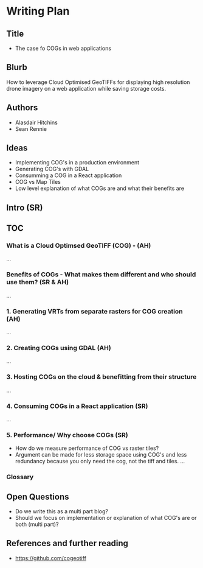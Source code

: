 # Writing Plan

## Title

- The case fo COGs in web applications

## Blurb

How to leverage Cloud Optimised GeoTIFFs for displaying high resolution drone imagery on a web application while saving storage costs.

## Authors

- Alasdair Hitchins
- Sean Rennie

## Ideas

- Implementing COG's in a production environment
- Generating COG's with GDAL
- Consumming a COG in a React application
- COG vs Map Tiles
- Low level explanation of what COGs are and what their benefits are

## Intro (SR)

## TOC

### What is a Cloud Optimsed GeoTIFF (COG) - (AH)

...

### Benefits of COGs - What makes them different and who should use them? (SR & AH)

...

### 1. Generating VRTs from separate rasters for COG creation (AH)

...

### 2. Creating COGs using GDAL (AH)

...

<!-- Not sure we need section 3 unless there is something specific we need to configure in GCP? "Benefitting from their structure" would likely be covered in "Benefits of COGs" above! -->
### 3. Hosting COGs on the cloud & benefitting from their structure

...

### 4. Consuming COGs in a React application (SR)

...

### 5. Performance/ Why choose COGs (SR)

- How do we measure performance of COG vs raster tiles?
- Argument can be made for less storage space using COG's and less redundancy because you only need the cog, not the tiff and tiles.
...

<!-- Might be worth including a Glossary for all the acronyms -->
### Glossary

## Open Questions

- Do we write this as a multi part blog?
- Should we focus on implementation or explanation of what COG's are or both (multi part)?

## References and further reading

- <https://github.com/cogeotiff>
